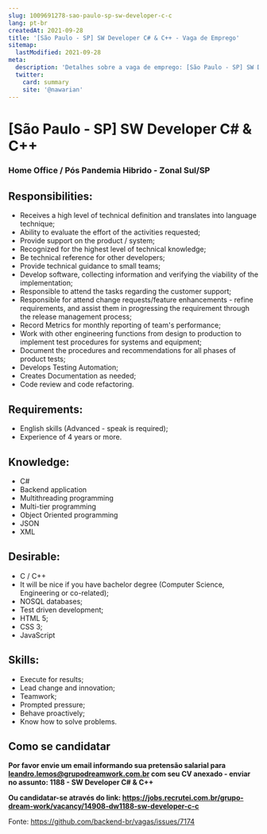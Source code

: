 ```yaml
---
slug: 1009691278-sao-paulo-sp-sw-developer-c-c
lang: pt-br
createdAt: 2021-09-28
title: '[São Paulo - SP] SW Developer C# & C++ - Vaga de Emprego'
sitemap:
  lastModified: 2021-09-28
meta:
  description: 'Detalhes sobre a vaga de emprego: [São Paulo - SP] SW Developer C# & C++'
  twitter:
    card: summary
    site: '@nawarian'
---
```


# [São Paulo - SP] SW Developer C# & C++

### Home Office / Pós Pandemia Hibrido - Zonal Sul/SP

## Responsibilities:

- Receives a high level of technical definition and translates into language technique;
- Ability to evaluate the effort of the activities requested;
- Provide support on the product / system;
- Recognized for the highest level of technical knowledge;
- Be technical reference for other developers;
- Provide technical guidance to small teams;
- Develop software, collecting information and verifying the viability of the implementation;
- Responsible to attend the tasks regarding the customer support;
- Responsible for attend change requests/feature enhancements - refine requirements, and assist them in progressing the requirement through the release management process;
- Record Metrics for monthly reporting of team's performance;
- Work with other engineering functions from design to production to implement test procedures for systems and equipment;
- Document the procedures and recommendations for all phases of product tests;
- Develops Testing Automation;
- Creates Documentation as needed;
- Code review and code refactoring.

## Requirements:

- English skills (Advanced - speak is required);
- Experience of 4 years or more.

## Knowledge:

- C#
- Backend application
- Multithreading programming
- Multi-tier programming
- Object Oriented programming
- JSON
- XML

## Desirable:

- C / C++
- It will be nice if you have bachelor degree (Computer Science, Engineering or co-related);
- NOSQL databases;
- Test driven development;
- HTML 5;
- CSS 3;
- JavaScript

## Skills:

- Execute for results;
- Lead change and innovation;
- Teamwork;
- Prompted pressure;
- Behave proactively;
- Know how to solve problems.

## Como se candidatar

**Por favor envie um email informando sua pretensão salarial para leandro.lemos@grupodreamwork.com.br com seu CV anexado - enviar no assunto: 1188 - SW Developer C# & C++**

**Ou candidatar-se através do link: https://jobs.recrutei.com.br/grupo-dream-work/vacancy/14908-dw1188-sw-developer-c-c**

Fonte: https://github.com/backend-br/vagas/issues/7174
